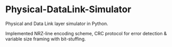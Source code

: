 # Physical-DataLink-Simulator
Physical and Data Link layer simulator in Python.

Implemented NRZ-line encoding scheme, CRC protocol for error detection & variable size framing with bit-stuffing.
